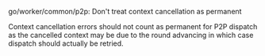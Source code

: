 go/worker/common/p2p: Don't treat context cancellation as permanent

Context cancellation errors should not count as permanent for P2P dispatch as
the cancelled context may be due to the round advancing in which case
dispatch should actually be retried.
